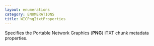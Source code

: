 ```yaml
---
layout: enumerations
category: ENUMERATIONS
title: WICPngItxtProperties
---
```


Specifies the Portable Network Graphics (**PNG**) iTXT chunk metadata properties.
